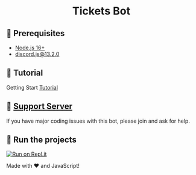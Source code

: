 <h1 align="center">Tickets Bot</h1>

## 🚧 Prerequisites

- [Node.js 16+](https://nodejs.org/en/download/)
- [discord.js@13.2.0](https://www.npmjs.com/package/discord.js/v/13.2.0)

## 📝 Tutorial

Getting Start [Tutorial](https://ticketsbot.rocketdev.xyz)

## 📝 [Support Server](https://discord.gg/XBnRvZaHcc)

If you have major coding issues with this bot, please join and ask for help.

## 💨 Run the projects

[![Run on Repl.it](https://replit.com/badge/github/DiscordBot/DiscordTickets)](https://repl.it/github/Ryan0204/Tickets-Bot)

Made with :heart: and JavaScript!
